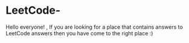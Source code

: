 # LeetCode-
Hello everyone! , If you are looking for a place that contains answers to LeetCode answers then you have come to the right place :)
